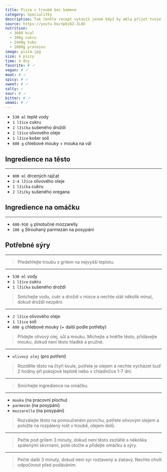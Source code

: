 ```yaml
---
title: Pizza v troubě bez kamene
category: Specialitky
description: Tak tenhle recept vytasíš jenom když by měla přijet tvoje stará.
source: https://youtu.be/npbj6Z-JL8U
nutrition:
  - 3889 kcal
  - 106g cukru
  - 2440g tuku
  - 2080g proteinu
image: pizza.jpg
size: 4 pizzy
time: 4 dny
favorite: # ✓
vegan: # ✓ 
meat: # ✓ 
spicy: # ✓
sweet: # ✓
salty: ✓
sour: # ✓ 
bitter: # ✓
umami: # ✓ 
---
```


* `530 ml` teplé vody
* `1 lžíce` cukru
* `1 lžička` sušeného droždí
* `2 lžíce` olivového oleje
* `1 lžíce` košer soli
* `600 g` chlebové mouky + mouka na vál

## **Ingredience na těsto**

---

* `800 ml` drcených rajčat
* `2-4 lžíce` olivového oleje
* `1 lžička` cukru
* `2 lžičky` sušeného oregana

## **Ingredience na omáčku**

---

* `680-910 g` plnotučné mozzarelly
* `100 g` Strouhaný parmezán na posypání

## **Potřebné sýry**

---

> Předehřejte troubu s grilem na nejvyšší teplotu.

---

* `530 ml` vody
* `1 lžíce` cukru
* `1 lžička` sušeného droždí

> Smíchejte vodu, cukr a droždí v misce a nechte stát několik minut, dokud droždí nezpění.

---

* `2 lžíce` olivového oleje
* `1 lžice` soli
* `600 g` chlebové mouky (+ další podle potřeby)

> Přidejte olivový olej, sůl a mouku. Míchejte a hněťte těsto, přidávejte mouku, dokud není těsto hladké a pružné.

---

* `olivový olej` (pro potření)

> Rozdělte těsto na čtyři koule, potřete je olejem a nechte vycházet buď 2 hodiny při pokojové teplotě nebo v chladničce 1-7 dní.

---

> Smíchejte ingredience na omáčku.

---

* `mouka` (na pracovní plochu)
* `parmezán` (na posypání)
* `mozzarella` (na posypání)

> Rozválejte těsto na pomoučeném povrchu, potřete olivovým olejem a položte na rozpálený rošt v troubě, olejem dolů.

---

> Pečte pod grilem 3 minuty, dokud není těsto zezlátlé s několika spálenými skvrnami, poté otočte a přidejte omáčku a sýry.

---

> Pečte další 3 minuty, dokud není sýr roztavený a zlatavý. Nechte chvíli odpočinout před podáváním.